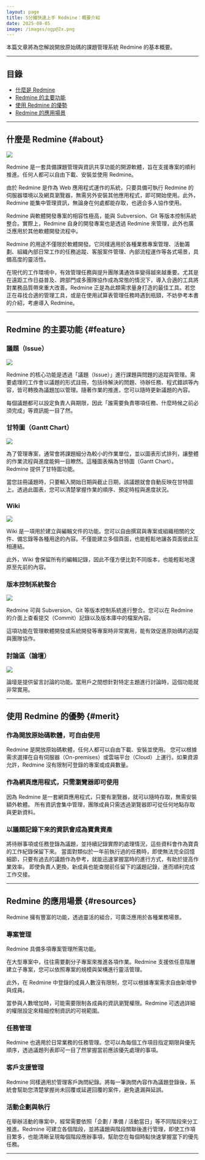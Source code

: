 ```yaml
---
layout: page
title: 5分鐘快速上手 Redmine：概要介紹
date: 2025-08-05
image: /images/ogp@2x.png
---
```


本篇文章將為您解說開放原始碼的課題管理系統 Redmine 的基本概要。

---

## 目錄

- [什麼是 Redmine](#about)
- [Redmine 的主要功能](#feature)
- [使用 Redmine 的優勢](#merit)
- [Redmine 的應用場景](#resources)

---

## 什麼是 Redmine {#about}

![](images/overview-1@2x.png)

Redmine 是一套具備課題管理與資訊共享功能的開源軟體，旨在支援專案的順利推進。任何人都可以自由下載、安裝並使用 Redmine。

由於 Redmine 是作為 Web 應用程式運作的系統，只要具備可執行 Redmine 的伺服器環境以及網頁瀏覽器，無需另外安裝其他應用程式，即可開始使用。此外，Redmine 能集中管理資訊，無論身在何處都能存取，也適合多人協作使用。

Redmine 與軟體開發專案的相容性極高，能與 Subversion、Git 等版本控制系統整合。實際上，Redmine 自身的開發專案也是透過 Redmine 來管理，此外也廣泛應用於其他軟體開發流程中。

Redmine 的用途不僅限於軟體開發。它同樣適用於各種業務專案管理、活動籌劃、組織內部日常工作的任務追蹤、客服案件管理、內部流程運作等各式場景，具備高度的靈活性。

在現代的工作環境中，有效管理任務與提升團隊溝通效率變得越來越重要。尤其是在遠距工作日益普及、跨部門或多團隊協作成為常態的情況下，導入合適的工具將對業務品質帶來重大改善。Redmine 正是為此類需求量身打造的最佳工具。若您正在尋找合適的管理工具，或是在使用試算表管理任務時遇到瓶頸，不妨參考本書的介紹，考慮導入 Redmine。

---

## Redmine 的主要功能 {#feature}

### 議題（Issue）

![](images/overview-2@2x.png)

Redmine 的核心功能是透過「議題（Issue）」進行課題與問題的追蹤與管理。需要處理的工作會以議題的形式註冊，包括待解決的問題、待辦任務、程式錯誤等內容，皆可轉換為議題加以管理。隨著作業的推進，您可以隨時更新議題的內容。

每個議題都可以設定負責人與期限，因此「誰需要負責哪項任務、什麼時候之前必須完成」等資訊能一目了然。

### 甘特圖（Gantt Chart）

![](images/overview-3@2x.png)

為了管理專案，通常會將課題細分為較小的作業單位，並以圖表形式排列，讓整體的作業流程與進度能夠一目瞭然。這種圖表稱為甘特圖（Gantt Chart）。Redmine 提供了甘特圖功能。

當您註冊議題時，只要輸入開始日期與截止日期，該議題就會自動反映在甘特圖上。透過此圖表，您可以清楚掌握作業的順序、預定時程與進度狀況。

### Wiki

![](images/overview-4@2x.png)

Wiki 是一項用於建立與編輯文件的功能。您可以自由撰寫與專案或組織相關的文件、備忘錄等各種用途的內容。不僅能建立多個頁面，也能輕鬆地讓各頁面彼此互相連結。

此外，Wiki 會保留所有的編輯記錄，因此不僅方便比對不同版本，也能輕鬆地還原至先前的內容。

### 版本控制系統整合

![](images/overview-5@2x.png)

Redmine 可與 Subversion、Git 等版本控制系統進行整合。您可以在 Redmine 的介面上查看提交（Commit）記錄以及版本庫中的檔案內容。

這項功能在管理軟體開發或系統開發等專案時非常實用，能有效促進原始碼的追蹤與團隊協作。

### 討論區（論壇）

![](images/overview-6@2x.png)

論壇是提供留言討論的功能。當用戶之間想針對特定主題進行討論時，這個功能就非常實用。

---

## 使用 Redmine 的優勢 {#merit}

### 作為開放原始碼軟體，可自由使用

Redmine 是開放原始碼軟體，任何人都可以自由下載、安裝並使用。
您可以根據需求選擇在自有伺服器（On-premises）或雲端平台（Cloud）上運行。如果資源允許，Redmine 沒有限制可登錄的專案或成員數量。

### 作為網頁應用程式，只需瀏覽器即可使用

因為 Redmine 是一套網頁應用程式，只要有瀏覽器，就可以隨時存取，無需安裝額外軟體。
所有資訊會集中管理，團隊成員只需透過瀏覽器即可從任何地點存取與更新資料。

### 以議題記錄下來的資訊會成為寶貴資產

將待辦事項或任務登錄為議題，並持續記錄實際的處理情況，這些資料會作為寶貴的工作紀錄保留下來。
當面對類似於一年前執行過的任務時，即使無法完全回憶細節，只要有過去的議題作為參考，就能迅速掌握當時的進行方式，有助於提高作業效率。
即使負責人更換，新成員也能查閱前任留下的議題記錄，進而順利完成工作交接。

---

## Redmine 的應用場景 {#resources}

Redmine 擁有豐富的功能，透過靈活的組合，可廣泛應用於各種業務場景。

### 專案管理

Redmine 具備多項專案管理所需功能。

在大型專案中，往往需要劃分子專案來推進各項作業。Redmine 支援依任意階層建立子專案，您可以依照專案的規模與架構進行靈活管理。

此外，在 Redmine 中登錄的成員人數沒有限制，您可以根據專案需求自由新增參與成員。

當參與人數增加時，可能需要限制各成員的資訊瀏覽權限。Redmine 可透過詳細的權限設定來精細控制資訊的可視範圍。

### 任務管理

Redmine 也適用於日常業務的任務管理。您可以為每個工作項目指定期限與優先順序，透過議題列表即可一目了然掌握當前應該優先處理的事項。

### 客戶支援管理

Redmine 同樣適用於管理客戶詢問紀錄。將每一筆詢問內容作為議題登錄後，系統會幫助您清楚掌握尚未回覆或延遲回覆的案件，避免遺漏與延誤。

### 活動企劃與執行

在舉辦活動的專案中，經常需要依照「企劃 / 準備 / 活動當日」等不同階段來分工推進。Redmine 可建立各個階段，並將議題與階段關聯後進行管理，即使工作項目繁多，也能清晰呈現每個階段應辦事項，幫助您在每個時點快速掌握當下的優先任務。

---


